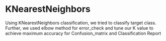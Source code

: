 # KNearestNeighbors
Using KNearestNeighbors classification, we tried to classify target class. Further, we used elbow method for error_check and tune our K value to achieve maximum accuracy for Confusion_matrix and Classification Report
